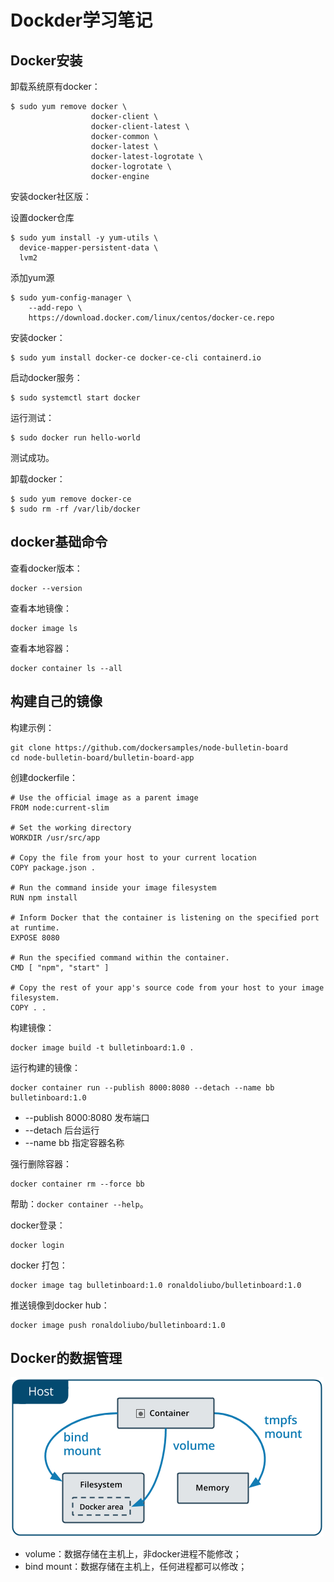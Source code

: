 # Dockder学习笔记

## Docker安装

卸载系统原有docker：

```shell
$ sudo yum remove docker \
                  docker-client \
                  docker-client-latest \
                  docker-common \
                  docker-latest \
                  docker-latest-logrotate \
                  docker-logrotate \
                  docker-engine
```

安装docker社区版：

设置docker仓库

```shell
$ sudo yum install -y yum-utils \
  device-mapper-persistent-data \
  lvm2
```

添加yum源

```shell
$ sudo yum-config-manager \
    --add-repo \
    https://download.docker.com/linux/centos/docker-ce.repo
```

安装docker：

```shell
$ sudo yum install docker-ce docker-ce-cli containerd.io
```

启动docker服务：

```shell
$ sudo systemctl start docker
```

运行测试：

```shell
$ sudo docker run hello-world
```

测试成功。

卸载docker：

```shell
$ sudo yum remove docker-ce
$ sudo rm -rf /var/lib/docker

```

## docker基础命令

查看docker版本：

```shell
docker --version
```

查看本地镜像：

```shell
docker image ls
```

查看本地容器：

```shell
docker container ls --all
```

## 构建自己的镜像

构建示例：

```shell
git clone https://github.com/dockersamples/node-bulletin-board
cd node-bulletin-board/bulletin-board-app
```

创建dockerfile：

```shell
# Use the official image as a parent image
FROM node:current-slim

# Set the working directory
WORKDIR /usr/src/app

# Copy the file from your host to your current location
COPY package.json .

# Run the command inside your image filesystem
RUN npm install

# Inform Docker that the container is listening on the specified port at runtime.
EXPOSE 8080

# Run the specified command within the container.
CMD [ "npm", "start" ]

# Copy the rest of your app's source code from your host to your image filesystem.
COPY . .
```

构建镜像：

```shell
docker image build -t bulletinboard:1.0 .
```

运行构建的镜像：

```shell
docker container run --publish 8000:8080 --detach --name bb bulletinboard:1.0
```

* --publish 8000:8080   发布端口
* --detach   后台运行
* --name bb    指定容器名称

强行删除容器：

```shell
docker container rm --force bb
```

帮助：`docker container --help`。

docker登录：

```shell
docker login
```

docker 打包：

```shell
docker image tag bulletinboard:1.0 ronaldoliubo/bulletinboard:1.0
```

推送镜像到docker hub：

```shell
docker image push ronaldoliubo/bulletinboard:1.0
```

## Docker的数据管理

![types-of-mounts](docker-1.assets/types-of-mounts.png)

* volume：数据存储在主机上，非docker进程不能修改；
* bind mount：数据存储在主机上，任何进程都可以修改；

